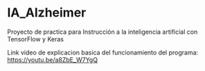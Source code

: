 # IA_Alzheimer
Proyecto de practica para Instrucción a la inteligencia artificial con TensorFlow y Keras

Link video de explicacion basica del funcionamiento del programa:
https://youtu.be/a8ZbE_W7YgQ
